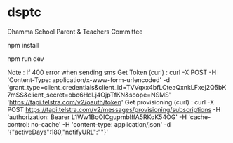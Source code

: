 # dsptc
Dhamma School Parent &amp; Teachers Committee


npm install

npm run dev

Note :
If 400 error when sending sms
Get Token (curl) : 
curl -X POST -H 'Content-Type: application/x-www-form-urlencoded' -d 'grant_type=client_credentials&client_id=TVVqxx4bfLCteaQxnkLFxej2Q5bK7mSS&client_secret=obo6HdLj4OjpTfKN&scope=NSMS' 'https://tapi.telstra.com/v2/oauth/token'
Get provisioning (curl) :
curl -X POST https://tapi.telstra.com/v2/messages/provisioning/subscriptions -H 'authorization: Bearer L1Ww1BoOICgupmblffA5RKoK54OG' -H 'cache-control: no-cache' -H 'content-type: application/json' -d '{"activeDays":180,"notifyURL":""}'
